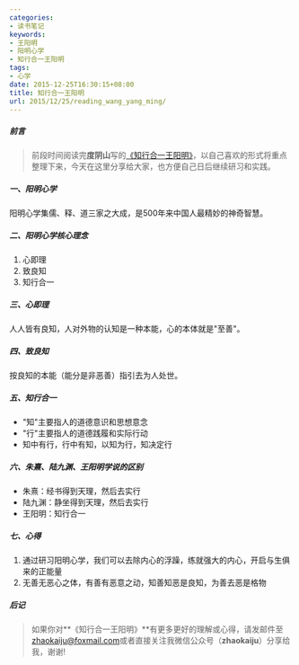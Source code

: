 ```yaml
---
categories:
- 读书笔记
keywords:
- 王阳明
- 阳明心学
- 知行合一王阳明
tags:
- 心学
date: 2015-12-25T16:30:15+08:00
title: 知行合一王阳明
url: 2015/12/25/reading_wang_yang_ming/
---
```

##### 前言
>前段时间阅读完**度阴山**写的[《知行合一王阳明》](https://www.amazon.cn/%E7%9F%A5%E8%A1%8C%E5%90%88%E4%B8%80%E7%8E%8B%E9%98%B3%E6%98%8E-%E5%BA%A6%E9%98%B4%E5%B1%B1/dp/B00KWRLPBE/ref=sr_1_1?ie=UTF8&qid=1462344897&sr=8-1&keywords=%E7%9F%A5%E8%A1%8C%E5%90%88%E4%B8%80%E7%8E%8B%E9%98%B3%E6%98%8E)，以自己喜欢的形式将重点整理下来，今天在这里分享给大家，也方便自己日后继续研习和实践。

##### 一、阳明心学
阳明心学集儒、释、道三家之大成，是500年来中国人最精妙的神奇智慧。   

##### 二、阳明心学核心理念
1. 心即理
2. 致良知
3. 知行合一

##### 三、心即理
人人皆有良知，人对外物的认知是一种本能，心的本体就是"至善"。

##### 四、致良知
按良知的本能（能分是非恶善）指引去为人处世。

##### 五、知行合一
* "知"主要指人的道德意识和思想意念
* "行"主要指人的道德践履和实际行动
* 知中有行，行中有知，以知为行，知决定行

##### 六、朱熹、陆九渊、王阳明学说的区别
* 朱熹：经书得到天理，然后去实行
* 陆九渊：静坐得到天理，然后去实行
* 王阳明：知行合一

##### 七、心得

1. 通过研习阳明心学，我们可以去除内心的浮躁，练就强大的内心，开启与生俱来的正能量
2. 无善无恶心之体，有善有恶意之动，知善知恶是良知，为善去恶是格物

##### 后记
>如果你对**《知行合一王阳明》**有更多更好的理解或心得，请发邮件至[zhaokaiju@foxmail.com](zhaokaiju@foxmail.com)或者直接关注我微信公众号（**zhaokaiju**）分享给我，谢谢!